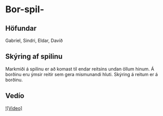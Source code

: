 # Bor-spil-
## Höfundar
Gabríel, Sindri, Eldar, Davíð
## Skýring af spilinu
Markmiði á spilinu er að komast til endar reitsins undan öllum hinum. Á borðinu eru ýmsir reitir sem gera mismunandi hluti. Skýring á reitum er á borðinu.
## Vedío
[![Video]](https://www.youtube.com/shorts/jASZ32AylFE)
